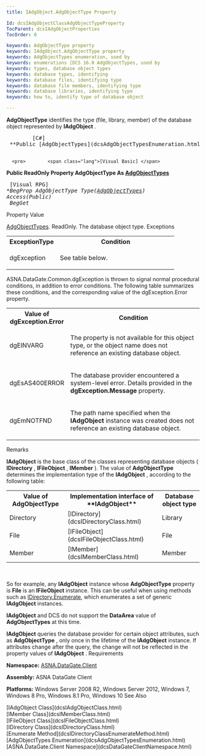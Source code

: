 ```yaml
---
title: IAdgObject.AdgObjectType Property

Id: dcsIAdgObjectClassAdgObjectTypeProperty
TocParent: dcsIAdgObjectProperties
TocOrder: 0

keywords: AdgObjectType property
keywords: IAdgObject.AdgObjectType property
keywords: AdgObjectTypes enumeration, used by
keywords: enumerations [DCS 16.0 AdgObjectTypes, used by
keywords: types, database object types
keywords: database types, identifying
keywords: database files, identifying type
keywords: database file members, identifying type
keywords: database libraries, identifying type
keywords: how to, identify type of database object

---
```


**AdgObjectType** identifies the type (file, library, member) of the database object represented by **IAdgObject** . 
<pre>        <span class="lang">[C#]</span>
 **Public [AdgObjectTypes](dcsAdgObjectTypesEnumeration.html) AdgObjectType { get; }** 
      </pre>
      <pre>        <span class="lang">[Visual Basic] </span>
 **Public ReadOnly Property AdgObjectType As [AdgObjectTypes](dcsAdgObjectTypesEnumeration.html)** 
      </pre>
      <pre class="prettyprint">        <span class="lang">[Visual RPG]</span>
 **BegProp AdgObjectType Type([AdgObjectTypes](dcsAdgObjectTypesEnumeration.html)) Access(*Public) <br />    BegGet** 
      </pre>

Property Value <p> [AdgObjectTypes](dcsAdgObjectTypesEnumeration.html). ReadOnly. The database object type.
Exceptions

<table class="dtTABLE" id="Table3" cellspacing="0">
          <colgroup span="1">
            <col span="1" valign="top" style="FONT-WEIGHT: bold" width="30%" />
            <col span="1" width="70%" />
          </colgroup>
          <tr>
            <th colspan="1" rowspan="1">
							ExceptionType</th>
            <th colspan="1" rowspan="1">
							Condition</th>
          </tr>
          <tr>
            <td colspan="1" rowspan="1">

dgException
</td>
            <td colspan="1" rowspan="1">

See table below.
</td>
          </tr>
</table>

ASNA.DataGate.Common.dgException is thrown to signal normal procedural conditions, in addition to error conditions. The following table summarizes these conditions, and the corresponding value of the <span>dgException.Error</span> property.
<br />

<table class="dtTABLE" id="Table2" cellspacing="0">
          <colgroup span="1">
            <col span="1" valign="top" style="FONT-WEIGHT: bold" width="20%" />
            <col span="1" width="70%" />
          </colgroup>
          <tr>
            <th colspan="1" rowspan="1">
							Value of dgException.Error</th>
            <th colspan="1" rowspan="1">
							Condition</th>
          </tr>
          <tr>
            <td colspan="1" rowspan="1">

dgEINVARG
</td>
            <td colspan="1" rowspan="1">

The property is not available for this object type, or the object name does not reference an existing database object.
</td>
          </tr>
          <tr>
            <td colspan="1" rowspan="1">

dgEsAS400ERROR
</td>
            <td colspan="1" rowspan="1">

The database provider encountered a system-level error. Details provided in the **dgException.Message** property.
</td>
          </tr>
          <tr>
            <td colspan="1" rowspan="1">

dgEmNOTFND
</td>
            <td colspan="1" rowspan="1">

The path name specified when the **IAdgObject** instance was created does not reference an existing database object.
</td>
          </tr>
</table>

Remarks

**IAdgObject** is the base class of the classes representing database objects ( **IDirectory** , **IFileObject** , **IMember** ). The value of **AdgObjectType** determines the implementation type of the **IAdgObject** , according to the following table:
<br />

<table class="dtTABLE" id="Table4" style="border-spacing: 0px; x-cell-content-align: Top" cellspacing="0" x-use-null-cells="x-use-null-cells">
          <colgroup span="1">
            <col span="1" valign="top" style="WIDTH: 9%" />
            <col span="1" valign="top" style="WIDTH: 20%" />
            <col span="1" valign="top" style="WIDTH: 10%" />
          </colgroup>
          <tr>
            <th colspan="1" rowspan="1">
							Value of AdgObjectType
						</th>
            <th colspan="1" rowspan="1">
							Implementation interface of **IAdgObject** </th>
            <th colspan="1" rowspan="1">
							Database object type</th>
          </tr>
          <tr>
            <td colspan="1" rowspan="1">Directory
						</td>
            <td colspan="1" rowspan="1">
              [IDirectory](dcsIDirectoryClass.html)
            </td>
            <td colspan="1" rowspan="1">Library
						</td>
          </tr>
          <tr>
            <td colspan="1" rowspan="1">File
						</td>
            <td colspan="1" rowspan="1">
              [IFileObject](dcsIFileObjectClass.html)
            </td>
            <td colspan="1" rowspan="1">File</td>
          </tr>
          <tr>
            <td colspan="1" rowspan="1">Member</td>
            <td colspan="1" rowspan="1">
              [IMember](dcsIMemberClass.html)
            </td>
            <td colspan="1" rowspan="1">Member</td>
          </tr>
</table>

<br />

So for example, any **IAdgObject** instance whose **AdgObjectType** property is **File** is an **IFileObject** instance. This can be useful when using methods such as [ IDirectory.Enumerate](dcsIDirectoryClassEnumerateMethod.html), which enumerates a set of generic **IAdgObject** instances.

**IAdgObject** and DCS do not support the **DataArea** value of **AdgObjectTypes** at this time.

**IAdgObject** queries the database provider for certain object attributes, such as **AdgObjectType** , only once in the lifetime of the **IAdgObject** instance. If attributes change after the query, the change will not be reflected in the property values of **IAdgObject** .
Requirements

**Namespace:** [ASNA.DataGate.Client](dcsDataGateClientNamespace.html) 

**Assembly:** ASNA DataGate Client

**Platforms:** Windows Server 2008 R2, Windows Server 2012, Windows 7, Windows 8 Pro, Windows 8.1 Pro, Windows 10
See Also

<dl />
      [IAdgObject Class](dcsIAdgObjectClass.html)
      <br />
      [IMember Class](dcsIMemberClass.html)
      <br />
      [IFileObject Class](dcsIFileObjectClass.html)
      <br />
      [IDirectory Class](dcsIDirectoryClass.html)
      <br />
      [Enumerate Method](dcsIDirectoryClassEnumerateMethod.html)
      <br />
      [AdgObjectTypes Enumeration](dcsAdgObjectTypesEnumeration.html)
      <br />
      [ASNA.DataGate.Client Namespace](dcsDataGateClientNamespace.html)

